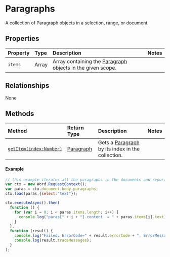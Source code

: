 # Paragraphs
A collection of Paragraph objects in a selection, range, or document

## Properties

| Property         | Type    |Description|Notes |
|:-----------------|:--------|:----------|:-----|
|`items`|  Array |Array containing the [Paragraph](paragraph.md) objects in the given scope. ||


## Relationships
None  

## Methods


| Method     | Return Type    |Description|Notes  |
|:-----------------|:--------|:----------|:------|
|[`getItem(index:Number)`](#getitem)|[Paragraph](paragraph.md)    | Gets a [Paragraph](paragraph.md)  by its index in the collection. || 

#### Example
```js
// this example iterates all the paragraphs in the documents and reports back the length and text of each paragraph in the document
var ctx = new Word.RequestContext();
var paras = ctx.document.body.paragraphs;
ctx.load(paras,{select:"text"});

ctx.executeAsync().then(
  function () {
    for (var i = 0; i < paras.items.length; i++) {
      console.log("paras[" + i + "].content  = " + paras.items[i].text);
    }
  },
  function (result) {
    console.log("Failed: ErrorCode=" + result.errorCode + ", ErrorMessage=" + result.errorMessage);
    console.log(result.traceMessages);
  }
);


```



